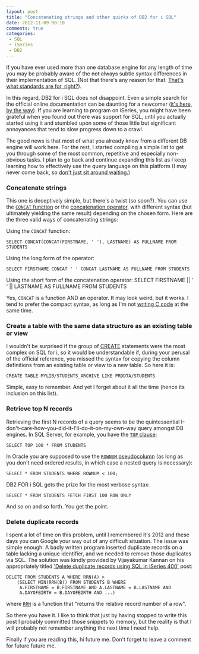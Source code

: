```yaml
---
layout: post
title: "Concatenating strings and other quirks of DB2 for i SQL"
date: 2012-11-09 00:10
comments: true
categories: 
 - SQL
 - iSeries
 - DB2
---
```

If you have ever used more than one database engine for any length of time you may be probably aware of the <s>not always</s> subtle syntax differences in their implementation of SQL. (Not that there's any reason for that. [That's what standards are for, right?](http://www.iso.org/iso/iso_catalogue/catalogue_tc/catalogue_detail.htm?csnumber=53681)).

In this regard, DB2 for i SQL does not disappoint. Even a simple search for the official online documentation can be daunting for a newcomer ([it's here, by the way](http://publib.boulder.ibm.com/infocenter/iseries/v6r1m0/index.jsp?topic=/db2/rbafzintro.htm)). If you are learning to program on iSeries, you might have been grateful when you found out there was support for SQL, until you actually started using it and stumbled upon some of those little but significant annoyances that tend to slow progress down to a crawl.

The good news is that most of what you already know from a different DB engine will work here. For the rest, I started compiling a simple list to get you through some of the most common, repetitive and especially non-obvious tasks. I plan to go back and continue expanding this list as I keep learning how to effectively use the query language on this platform (I may never come back, so [don't just sit around waiting.](http://i2.kym-cdn.com/photos/images/original/000/159/324/flash11752_Still-Waiting-on-OP.jpg))

### Concatenate strings

This one is deceptively simple, but there's a twist (so soon?). You can use the [<code>CONCAT</code> function](http://publib.boulder.ibm.com/infocenter/iseries/v6r1m0/index.jsp?topic=/db2/rbafzscaconcat.htm) or the [concatenation operator](http://publib.boulder.ibm.com/infocenter/iseries/v6r1m0/index.jsp?topic=/db2/rbafzscaconcat.htm), with different syntax (but ultimately yielding the same result) depending on the chosen form. Here are the three valid ways of concatenating strings:

Using the <code>CONCAT</code> function:

    SELECT CONCAT(CONCAT(FIRSTNAME, ' '), LASTNAME) AS FULLNAME FROM STUDENTS

Using the long form of the operator:

    SELECT FIRSTNAME CONCAT ' ' CONCAT LASTNAME AS FULLNAME FROM STUDENTS

Using the short form of the concatenation operator:
    SELECT FIRSTNAME || ' ' || LASTNAME AS FULLNAME FROM STUDENTS

Yes, <code>CONCAT</code> is a function AND an operator. It may look weird, but it works. I tend to prefer the compact syntax, as long as I'm not [writing C code](http://www.acm.uiuc.edu/webmonkeys/book/c_guide/1.5.html) at the same time.

### Create a table with the same data structure as an existing table or view

I wouldn't be surprised if the group of [CREATE](http://publib.boulder.ibm.com/infocenter/iseries/v6r1m0/topic/db2/rbafzhctabl.htm) statements were the most complex on SQL for i, so it would be understandable if, during your perusal of the official reference, you missed the syntax for copying the column definitions from an existing table or view to a new table. So here it is:

	CREATE TABLE MYLIB/STUDENTS_ARCHIVE LIKE PRDDTA/STUDENTS 

Simple, easy to remember. And yet I forget about it all the time (hence its inclusion on this list).

### Retrieve top N records

Retrieving the first N records of a query seems to be the quintessential I-don't-care-how-you-did-it-I'll-do-it-on-my-own-way query amongst DB engines. In SQL Server, for example, you have the [<code>TOP</code> clause](http://technet.microsoft.com/en-us/library/ms189463.aspx):

    SELECT TOP 100 * FROM STUDENTS

In Oracle you are supposed to use the [<code>ROWNUM</code> pseudocolumn](http://docs.oracle.com/cd/B19306_01/server.102/b14200/pseudocolumns009.htm) (as long as you don't need ordered results, in which case a nested query is necessary):

    SELECT * FROM STUDENTS WHERE ROWNUM < 100;

DB2 FOR i SQL gets the prize for the most verbose syntax:

    SELECT * FROM STUDENTS FETCH FIRST 100 ROW ONLY 

And so on and so forth. You get the point.

### Delete duplicate records

I spent a lot of time on this problem, until I remembered it's 2012 and these days you can Google your way out of any difficult situation. The issue was simple enough: A badly written program inserted duplicate records on a table lacking a unique identifier, and we needed to remove those duplicates via SQL. The solution was kindly provided by Vijayakumar Kannan on his appropriately titled ['Delete duplicate records using SQL in iSeries 400'](http://search400.techtarget.com/tip/Delete-duplicate-records-using-SQL-in-iSeries-400) post:

    DELETE FROM STUDENTS A WHERE RRN(A) > 
        (SELECT MIN(RRN(B)) FROM STUDENTS B WHERE
         A.FIRSTNAME = B.FIRSTNAME AND A.LASTNAME = B.LASTNAME AND
         A.DAYOFBIRTH = B.DAYOFBIRTH AND ...)

where [<code>RRN</code>](http://publib.boulder.ibm.com/infocenter/iseries/v6r1m0/topic/db2/rbafzscarrn.htm) is a function that "returns the relative record number of a row".

So there you have it. I like to think that just by having stopped to write this post I probably committed those snippets to memory, but the reality is that I will probably not remember anything the next time I need help. 

Finally if you are reading this, hi future me. Don't forget to leave a comment for future future me.
